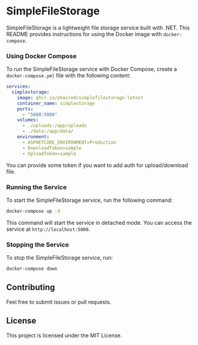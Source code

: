 # SimpleFileStorage

SimpleFileStorage is a lightweight file storage service built with .NET. This README provides instructions for using the Docker image with `docker-compose`.

### Using Docker Compose

To run the SimpleFileStorage service with Docker Compose, create a `docker-compose.yml` file with the following content:

```yaml
services:
  simplestorage:
    image: ghcr.io/phaired/simplefilestorage:latest
    container_name: simplestorage
    ports:
      - "5000:5000"
    volumes:
      - ./uploads:/app/uploads
      - ./data:/app/data/
    environment:
      - ASPNETCORE_ENVIRONMENT=Production
      - DownloadToken=sample
      - UploadToken=sample
```

You can provide some token if you want to add auth for upload/download file.


### Running the Service

To start the SimpleFileStorage service, run the following command:

```sh
docker-compose up -d
```

This command will start the service in detached mode. You can access the service at `http://localhost:5000`.

### Stopping the Service

To stop the SimpleFileStorage service, run:

```sh
docker-compose down
```

## Contributing

Feel free to submit issues or pull requests.

## License

This project is licensed under the MIT License.
